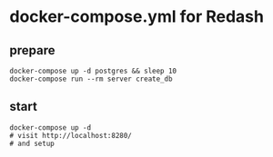 docker-compose.yml for Redash
=============================

prepare
-------

    docker-compose up -d postgres && sleep 10
    docker-compose run --rm server create_db

start
-----

    docker-compose up -d
    # visit http://localhost:8280/
    # and setup
